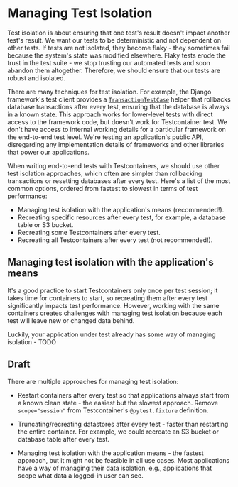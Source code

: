 # Managing Test Isolation

Test isolation is about ensuring that one test's result doesn't impact another test's result.
We want our tests to be deterministic and not dependent on other tests.
If tests are not isolated, they become flaky - they sometimes fail because the system's state was modified elsewhere.
Flaky tests erode the trust in the test suite - we stop trusting our automated tests and soon abandon them altogether.
Therefore, we should ensure that our tests are robust and isolated.

There are many techniques for test isolation. For example, the Django framework's test client provides
a [`TransactionTestCase`](https://docs.djangoproject.com/en/5.0/topics/testing/tools/#django.test.TransactionTestCase)
helper that rollbacks database transactions after every test, ensuring that the database is always in a known state.
This approach works for lower-level tests with direct access to the framework code, but doesn't work for Testcontainer test.
We don't have access to internal working details for a particular framework on the end-to-end test level.
We're testing an application's public API, disregarding any implementation details of frameworks and other libraries that power our applications.

When writing end-to-end tests with Testcontainers, we should use other test isolation approaches,
which often are simpler than rollbacking transactions or resetting databases after every test.
Here's a list of the most common options, ordered from fastest to slowest in terms of test performance:

- Managing test isolation with the application's means (recommended!).
- Recreating specific resources after every test, for example, a database table or S3 bucket.
- Recreating some Testcontainers after every test.
- Recreating all Testcontainers after every test (not recommended!).

## Managing test isolation with the application's means

It's a good practice to start Testcontainers only once per test session;
it takes time for containers to start, so recreating them after every test significantly impacts test performance.
However, working with the same containers creates challenges with managing test isolation because each test will leave new or changed data behind.

Luckily, your application under test already has some way of managing isolation - TODO

## Draft

There are multiple approaches for managing test isolation:

- Restart containers after every test so that applications always start from a known clean state - the easiest but the slowest approach.
  Remove `scope="session"` from Testcontainer's `@pytest.fixture` definition.

- Truncating/recreating datastores after every test - faster than restarting the entire container.
  For example, we could recreate an S3 bucket or database table after every test.

- Managing test isolation with the application means - the fastest approach, but it might not be feasible in all use cases.
  Most applications have a way of managing their data isolation, e.g., applications that scope what data a logged-in user can see.
